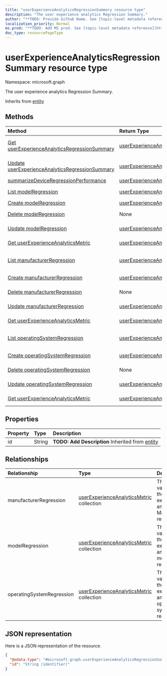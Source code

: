 ```yaml
---
title: "userExperienceAnalyticsRegressionSummary resource type"
description: "The user experience analytics Regression Summary."
author: "**TODO: Provide Github Name. See [topic-level metadata reference](https://msgo.azurewebsites.net/add/document/guidelines/metadata.html#topic-level-metadata)**"
localization_priority: Normal
ms.prod: "**TODO: Add MS prod. See [topic-level metadata reference](https://msgo.azurewebsites.net/add/document/guidelines/metadata.html#topic-level-metadata)**"
doc_type: resourcePageType
---
```


# userExperienceAnalyticsRegressionSummary resource type


Namespace: microsoft.graph

The user experience analytics Regression Summary.


Inherits from [entity](../resources/entity.md)

## Methods
|Method|Return Type|Description|
|:---|:---|:---|
|[Get userExperienceAnalyticsRegressionSummary](../api/userexperienceanalyticsregressionsummary-get.md)|[userExperienceAnalyticsRegressionSummary](../resources/userexperienceanalyticsregressionsummary.md)|Read the properties and relationships of a [userExperienceAnalyticsRegressionSummary](../resources/userexperienceanalyticsregressionsummary.md) object.|
|[Update userExperienceAnalyticsRegressionSummary](../api/userexperienceanalyticsregressionsummary-update.md)|[userExperienceAnalyticsRegressionSummary](../resources/userexperienceanalyticsregressionsummary.md)|Update the properties of a [userExperienceAnalyticsRegressionSummary](../resources/userexperienceanalyticsregressionsummary.md) object.|
|[summarizeDeviceRegressionPerformance](../api/userexperienceanalyticsregressionsummary-summarizedeviceregressionperformance.md)|[userExperienceAnalyticsRegressionSummary](../resources/userexperienceanalyticsregressionsummary.md)|**TODO: Add Description**|
|[List modelRegression](../api/userexperienceanalyticsregressionsummary-list-modelregression.md)|[userExperienceAnalyticsMetric](../resources/userexperienceanalyticsmetric.md) collection|Get the userExperienceAnalyticsMetrics from the modelRegression navigation property.|
|[Create modelRegression](../api/userexperienceanalyticsregressionsummary-post-modelregression.md)|[userExperienceAnalyticsMetric](../resources/userexperienceanalyticsmetric.md)|Create a new modelRegression object.|
|[Delete modelRegression](../api/userexperienceanalyticsregressionsummary-delete-modelregression.md)|None|Delete a [userExperienceAnalyticsMetric](../resources/userexperienceanalyticsmetric.md) object.|
|[Update modelRegression](../api/userexperienceanalyticsregressionsummary-update-modelregression.md)|[userExperienceAnalyticsMetric](../resources/userexperienceanalyticsmetric.md)|Update the properties of a modelRegression object.|
|[Get userExperienceAnalyticsMetric](../api/userexperienceanalyticsmetric-get.md)|[userExperienceAnalyticsMetric](../resources/userexperienceanalyticsmetric.md)|Read the properties and relationships of a [userExperienceAnalyticsMetric](../resources/userexperienceanalyticsmetric.md) object.|
|[List manufacturerRegression](../api/userexperienceanalyticsregressionsummary-list-manufacturerregression.md)|[userExperienceAnalyticsMetric](../resources/userexperienceanalyticsmetric.md) collection|Get the userExperienceAnalyticsMetrics from the manufacturerRegression navigation property.|
|[Create manufacturerRegression](../api/userexperienceanalyticsregressionsummary-post-manufacturerregression.md)|[userExperienceAnalyticsMetric](../resources/userexperienceanalyticsmetric.md)|Create a new manufacturerRegression object.|
|[Delete manufacturerRegression](../api/userexperienceanalyticsregressionsummary-delete-manufacturerregression.md)|None|Delete a [userExperienceAnalyticsMetric](../resources/userexperienceanalyticsmetric.md) object.|
|[Update manufacturerRegression](../api/userexperienceanalyticsregressionsummary-update-manufacturerregression.md)|[userExperienceAnalyticsMetric](../resources/userexperienceanalyticsmetric.md)|Update the properties of a manufacturerRegression object.|
|[Get userExperienceAnalyticsMetric](../api/userexperienceanalyticsmetric-get.md)|[userExperienceAnalyticsMetric](../resources/userexperienceanalyticsmetric.md)|Read the properties and relationships of a [userExperienceAnalyticsMetric](../resources/userexperienceanalyticsmetric.md) object.|
|[List operatingSystemRegression](../api/userexperienceanalyticsregressionsummary-list-operatingsystemregression.md)|[userExperienceAnalyticsMetric](../resources/userexperienceanalyticsmetric.md) collection|Get the userExperienceAnalyticsMetrics from the operatingSystemRegression navigation property.|
|[Create operatingSystemRegression](../api/userexperienceanalyticsregressionsummary-post-operatingsystemregression.md)|[userExperienceAnalyticsMetric](../resources/userexperienceanalyticsmetric.md)|Create a new operatingSystemRegression object.|
|[Delete operatingSystemRegression](../api/userexperienceanalyticsregressionsummary-delete-operatingsystemregression.md)|None|Delete an [userExperienceAnalyticsMetric](../resources/userexperienceanalyticsmetric.md) object.|
|[Update operatingSystemRegression](../api/userexperienceanalyticsregressionsummary-update-operatingsystemregression.md)|[userExperienceAnalyticsMetric](../resources/userexperienceanalyticsmetric.md)|Update the properties of an operatingSystemRegression object.|
|[Get userExperienceAnalyticsMetric](../api/userexperienceanalyticsmetric-get.md)|[userExperienceAnalyticsMetric](../resources/userexperienceanalyticsmetric.md)|Read the properties and relationships of a [userExperienceAnalyticsMetric](../resources/userexperienceanalyticsmetric.md) object.|

## Properties
|Property|Type|Description|
|:---|:---|:---|
|id|String|**TODO: Add Description** Inherited from [entity](../resources/entity.md)|

## Relationships
|Relationship|Type|Description|
|:---|:---|:---|
|manufacturerRegression|[userExperienceAnalyticsMetric](../resources/userexperienceanalyticsmetric.md) collection|The metric values for the user experience analytics Manufacturer regression.|
|modelRegression|[userExperienceAnalyticsMetric](../resources/userexperienceanalyticsmetric.md) collection|The metric values for the user experience analytics model regression.|
|operatingSystemRegression|[userExperienceAnalyticsMetric](../resources/userexperienceanalyticsmetric.md) collection|The metric values for the user experience analytics operating system regression.|

## JSON representation
Here is a JSON representation of the resource.
<!-- {
  "blockType": "resource",
  "keyProperty": "id",
  "@odata.type": "microsoft.graph.userExperienceAnalyticsRegressionSummary",
  "baseType": "microsoft.graph.entity",
  "openType": false
}
-->
``` json
{
  "@odata.type": "#microsoft.graph.userExperienceAnalyticsRegressionSummary",
  "id": "String (identifier)"
}
```


